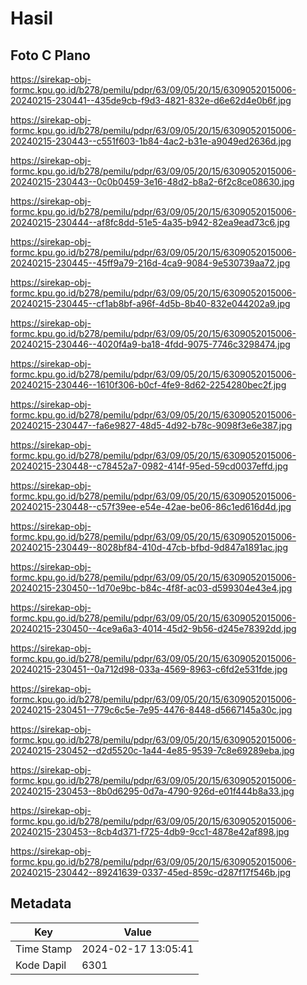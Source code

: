 # Hasil

## Foto C Plano

https://sirekap-obj-formc.kpu.go.id/b278/pemilu/pdpr/63/09/05/20/15/6309052015006-20240215-230441--435de9cb-f9d3-4821-832e-d6e62d4e0b6f.jpg

https://sirekap-obj-formc.kpu.go.id/b278/pemilu/pdpr/63/09/05/20/15/6309052015006-20240215-230443--c551f603-1b84-4ac2-b31e-a9049ed2636d.jpg

https://sirekap-obj-formc.kpu.go.id/b278/pemilu/pdpr/63/09/05/20/15/6309052015006-20240215-230443--0c0b0459-3e16-48d2-b8a2-6f2c8ce08630.jpg

https://sirekap-obj-formc.kpu.go.id/b278/pemilu/pdpr/63/09/05/20/15/6309052015006-20240215-230444--af8fc8dd-51e5-4a35-b942-82ea9ead73c6.jpg

https://sirekap-obj-formc.kpu.go.id/b278/pemilu/pdpr/63/09/05/20/15/6309052015006-20240215-230445--45ff9a79-216d-4ca9-9084-9e530739aa72.jpg

https://sirekap-obj-formc.kpu.go.id/b278/pemilu/pdpr/63/09/05/20/15/6309052015006-20240215-230445--cf1ab8bf-a96f-4d5b-8b40-832e044202a9.jpg

https://sirekap-obj-formc.kpu.go.id/b278/pemilu/pdpr/63/09/05/20/15/6309052015006-20240215-230446--4020f4a9-ba18-4fdd-9075-7746c3298474.jpg

https://sirekap-obj-formc.kpu.go.id/b278/pemilu/pdpr/63/09/05/20/15/6309052015006-20240215-230446--1610f306-b0cf-4fe9-8d62-2254280bec2f.jpg

https://sirekap-obj-formc.kpu.go.id/b278/pemilu/pdpr/63/09/05/20/15/6309052015006-20240215-230447--fa6e9827-48d5-4d92-b78c-9098f3e6e387.jpg

https://sirekap-obj-formc.kpu.go.id/b278/pemilu/pdpr/63/09/05/20/15/6309052015006-20240215-230448--c78452a7-0982-414f-95ed-59cd0037effd.jpg

https://sirekap-obj-formc.kpu.go.id/b278/pemilu/pdpr/63/09/05/20/15/6309052015006-20240215-230448--c57f39ee-e54e-42ae-be06-86c1ed616d4d.jpg

https://sirekap-obj-formc.kpu.go.id/b278/pemilu/pdpr/63/09/05/20/15/6309052015006-20240215-230449--8028bf84-410d-47cb-bfbd-9d847a1891ac.jpg

https://sirekap-obj-formc.kpu.go.id/b278/pemilu/pdpr/63/09/05/20/15/6309052015006-20240215-230450--1d70e9bc-b84c-4f8f-ac03-d599304e43e4.jpg

https://sirekap-obj-formc.kpu.go.id/b278/pemilu/pdpr/63/09/05/20/15/6309052015006-20240215-230450--4ce9a6a3-4014-45d2-9b56-d245e78392dd.jpg

https://sirekap-obj-formc.kpu.go.id/b278/pemilu/pdpr/63/09/05/20/15/6309052015006-20240215-230451--0a712d98-033a-4569-8963-c6fd2e531fde.jpg

https://sirekap-obj-formc.kpu.go.id/b278/pemilu/pdpr/63/09/05/20/15/6309052015006-20240215-230451--779c6c5e-7e95-4476-8448-d5667145a30c.jpg

https://sirekap-obj-formc.kpu.go.id/b278/pemilu/pdpr/63/09/05/20/15/6309052015006-20240215-230452--d2d5520c-1a44-4e85-9539-7c8e69289eba.jpg

https://sirekap-obj-formc.kpu.go.id/b278/pemilu/pdpr/63/09/05/20/15/6309052015006-20240215-230453--8b0d6295-0d7a-4790-926d-e01f444b8a33.jpg

https://sirekap-obj-formc.kpu.go.id/b278/pemilu/pdpr/63/09/05/20/15/6309052015006-20240215-230453--8cb4d371-f725-4db9-9cc1-4878e42af898.jpg

https://sirekap-obj-formc.kpu.go.id/b278/pemilu/pdpr/63/09/05/20/15/6309052015006-20240215-230442--89241639-0337-45ed-859c-d287f17f546b.jpg


## Metadata

| Key        | Value               |
| ---------- | ------------------- |
| Time Stamp | 2024-02-17 13:05:41 |
| Kode Dapil | 6301                |



